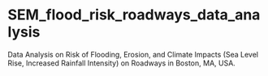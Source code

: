 # SEM_flood_risk_roadways_data_analysis
Data Analysis on Risk of Flooding, Erosion, and Climate Impacts (Sea Level Rise, Increased Rainfall Intensity) on Roadways in Boston, MA, USA.
